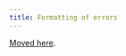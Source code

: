 ```yaml
---
title: Formatting of errors
---
```


[Moved here](https://docs.misakey.com/docs/references/errors-format).
